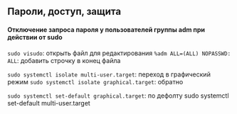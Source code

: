 ## Пароли,  доступ, защита
#### Отключение запроса пароля у пользователей группы adm при действии от sudo
`sudo visudo`: открыть файл для редактирования
`%adm ALL=(ALL) NOPASSWD: ALL`: добавить строчку в конец файла

`sudo systemctl isolate multi-user.target`: переход в графический режим
`sudo systemctl isolate graphical.target`: обратно

`sudo systemctl set-default graphical.target`: по дефолту
sudo systemctl set-default multi-user.target

